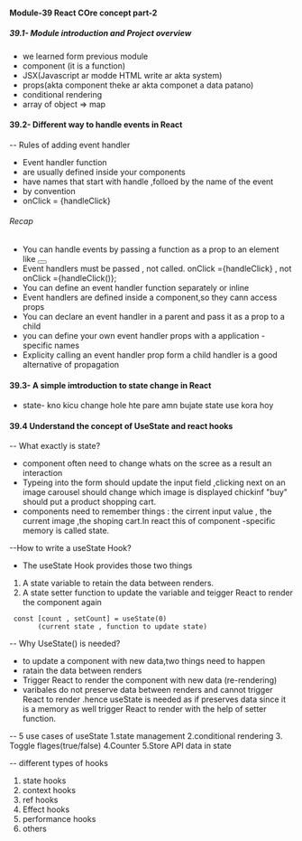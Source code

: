#### Module-39 React COre concept part-2

 ##### 39.1- Module introduction and Project overview
 - we learned form previous module
  - component (it is a function)
  - JSX(Javascript ar modde HTML write ar akta system)
  - props(akta component theke ar akta componet a data patano)
  - conditional rendering
  - array of object => map

  #### 39.2- Different way to handle events in React
  -- Rules of adding event handler
  - Event handler function
  - are usually defined inside your components
  - have names that start with handle ,folloed by the name of the event
  - by convention
  - onClick = {handleClick}
  ###### Recap
  - You can handle events by passing a function as a prop to an element like <button>
  - Event handlers must be passed , not called. onClick ={handleClick} , not onClick ={handleClick()};
  - You can define an event handler function separately or inline
  - Event handlers are defined inside a component,so they cann access props
  - You can declare an event handler in a parent and pass it as a prop to a child
  - you can define your own event handler props with a application -specific names
  - Explicity calling an event handler prop form a child handler is a good alternative of propagation

#### 39.3- A simple imtroduction to state change in React
- state- kno kicu change hole hte pare amn bujate state use kora hoy

#### 39.4 Understand the concept of UseState and react hooks
-- What exactly is state?
- component often need to change whats on the scree as a result an interaction
- Typeing into the form should update the input field ,clicking next on an image carousel should change which image is displayed chickinf "buy" should put a product shopping cart.
- components need to remember things : the cirrent input value , the current image ,the shoping cart.In react this of component -specific memory is called state.

--How to write a useState Hook?
- The useState Hook provides those two things
 1. A state variable to retain the data between renders.
 2. A state setter function to update the variable and teigger React to render the component again
 
 ```
  const [count , setCount] = useState(0)
        (current state , function to update state)
  ```

  -- Why UseState() is needed?
  - to update a component with new data,two things need to happen
   - ratain the data between renders
   - Trigger React to render the component with new data (re-rendering)
   - varibales do not preserve data between renders and cannot trigger React to render .hence useState is needed as if preserves data since it is a memory as well trigger React to render with the help of setter function.

   -- 5 use cases of useState
   1.state management
   2.conditional rendering
   3. Toggle flages(true/false)
   4.Counter
   5.Store API data in state

   -- different types of hooks
   1. state hooks
   2. context hooks
   3. ref hooks
   4. Effect hooks
   5. performance hooks
   6. others